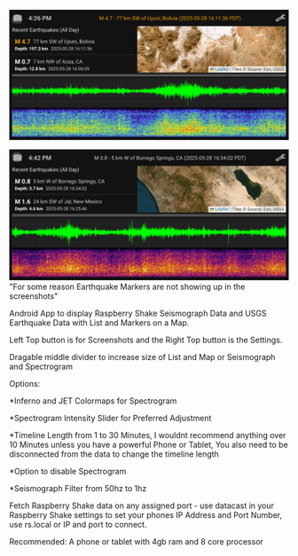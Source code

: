 ![Can't Display Image](https://github.com/SacredHills/ShakeStation/blob/main/ShakeStation_Image1.png)

![Can't Display Image](https://github.com/SacredHills/ShakeStation/blob/main/ShakeStation_Image2.png)
"For some reason Earthquake Markers are not showing up in the screenshots"


Android App to display Raspberry Shake Seismograph Data and USGS Earthquake Data with List and Markers on a Map.

Left Top button is for Screenshots and the Right Top button is the Settings. 

Dragable middle divider to increase size of List and Map or Seismograph and Spectrogram

Options:

*Inferno and JET Colormaps for Spectrogram

*Spectrogram Intensity Slider for Preferred Adjustment

*Timeline Length from 1 to 30 Minutes, I wouldnt recommend anything over 10 Minutes unless you have a powerful Phone or Tablet, You also need to be disconnected from the data to change the timeline length

*Option to disable Spectrogram

*Seismograph Filter from 50hz to 1hz

Fetch Raspberry Shake data on any assigned port - use datacast in your Raspberry Shake settings to set your phones IP Address and Port Number, use rs.local or IP and port to connect.

Recommended: A phone or tablet with 4gb ram and 8 core processor 
